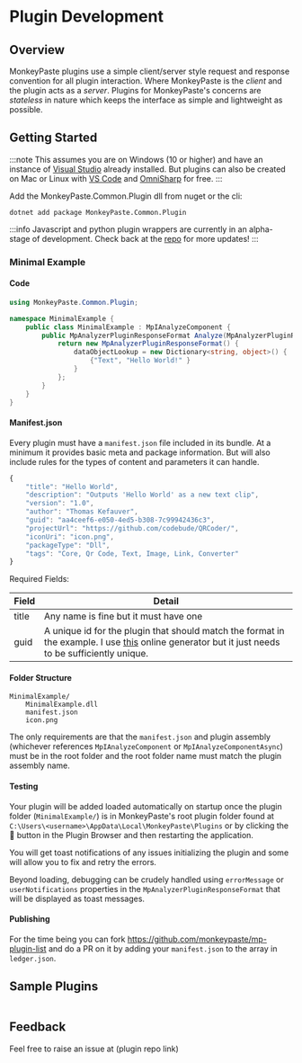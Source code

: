 # Plugin Development

## Overview

MonkeyPaste plugins use a simple client/server style request and response convention for all plugin interaction. Where MonkeyPaste is the *client* and the plugin acts as a *server*. Plugins for MonkeyPaste's concerns are *stateless* in nature which keeps the interface as simple and lightweight as possible.

## Getting Started

:::note
This assumes you are on Windows (10 or higher) and have an instance of [Visual Studio](https://visualstudio.microsoft.com/vs/community/) already installed. But plugins can also be created on Mac or Linux with [VS Code](https://code.visualstudio.com/download) and [OmniSharp](http://www.omnisharp.net/) for free.
:::

Add the MonkeyPaste.Common.Plugin dll from nuget or the cli:
```
dotnet add package MonkeyPaste.Common.Plugin
```

:::info 
Javascript and python plugin wrappers are currently in an alpha-stage of development. Check back at the [repo](https://github.com/monkeypaste) for more updates!
:::

### Minimal Example

#### Code

```csharp
using MonkeyPaste.Common.Plugin;

namespace MinimalExample {
    public class MinimalExample : MpIAnalyzeComponent {
        public MpAnalyzerPluginResponseFormat Analyze(MpAnalyzerPluginRequestFormat req) {
            return new MpAnalyzerPluginResponseFormat() {
                dataObjectLookup = new Dictionary<string, object>() {
                    {"Text", "Hello World!" }
                }
            };
        }
    }
}
```

#### Manifest.json
Every plugin must have a `manifest.json` file included in its bundle. At a minimum it provides basic meta and package information. But will also include rules for the types of content and parameters it can handle.
```jsx
{
    "title": "Hello World",
    "description": "Outputs 'Hello World' as a new text clip",
    "version": "1.0",
    "author": "Thomas Kefauver",
    "guid": "aa4ceef6-e050-4ed5-b308-7c99942436c3",
    "projectUrl": "https://github.com/codebude/QRCoder/",
    "iconUri": "icon.png",
    "packageType": "Dll",
    "tags": "Core, Qr Code, Text, Image, Link, Converter"
}
```
 Required Fields:

| Field | Detail|
| --- | --- | 
| title | Any name is fine but it must have one |
| guid | A unique id for the plugin that should match the format in the example. I use [this](https://www.guidgenerator.com/online-guid-generator.aspx) online generator but it just needs to be sufficiently unique. |


#### Folder Structure

```
MinimalExample/
    MinimalExample.dll
    manifest.json
    icon.png
```
The only requirements are that the `manifest.json` and plugin assembly (whichever references `MpIAnalyzeComponent` or `MpIAnalyzeComponentAsync`) must be in the root folder and the root folder name must match the plugin assembly name.

#### Testing
Your plugin will be added loaded automatically on startup once the plugin folder (`MinimalExample/`) is in MonkeyPaste's root plugin folder found at `C:\Users\<username>\AppData\Local\MonkeyPaste\Plugins` or by clicking the 📁 button in the Plugin Browser and then restarting the application.

You will get toast notifications of any issues initializing the plugin and some will allow you to fix and retry the errors. 

Beyond loading, debugging can be crudely handled using `errorMessage` or `userNotifications` properties in the `MpAnalyzerPluginResponseFormat` that will be displayed as toast messages.

#### Publishing
For the time being you can fork https://github.com/monkeypaste/mp-plugin-list and do a PR on it by adding your `manifest.json` to the array in `ledger.json`. 

## Sample Plugins
|||
|---|---|

## Feedback
Feel free to raise an issue at (plugin repo link)



